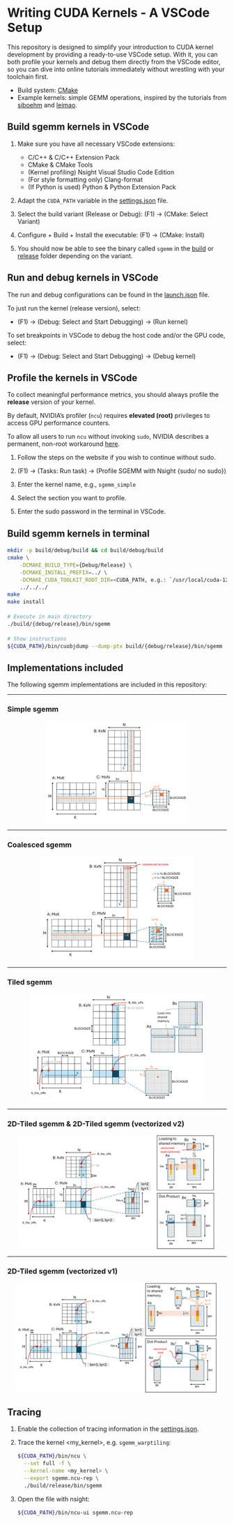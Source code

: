 # Writing CUDA Kernels - A VSCode Setup
This repository is designed to simplify your introduction to CUDA kernel development by providing a ready-to-use VSCode setup. With it, you can both profile your kernels and debug them directly from the VSCode editor, so you can dive into online tutorials immediately without wrestling with your toolchain first.
- Build system: [CMake](CMakeLists.txt)
- Example kernels: simple GEMM operations, inspired by the tutorials from [siboehm](https://siboehm.com/articles/22/CUDA-MMM) and [leimao](https://leimao.github.io/article/CUDA-Matrix-Multiplication-Optimization/).


## Build sgemm kernels in VSCode

1. Make sure you have all necessary VSCode extensions: 
    - C/C++ & C/C++ Extension Pack
    - CMake & CMake Tools
    - (Kernel profiling) Nsight Visual Studio Code Edition
    - (For style formatting only) Clang-format
    - (If Python is used) Python & Python Extension Pack

1. Adapt the `CUDA_PATH` variable in the [settings.json](.vscode/settings.json) file.

1. Select the build variant (Release or Debug): (F1) -> (CMake: Select Variant)

1. Configure + Build + Install the executable: (F1) -> (CMake: Install)

1. You should now be able to see the binary called `sgemm` in the [build](build/debug/bin/sgemm) or [release](build/release/bin/sgemm) folder depending on the variant.


## Run and debug kernels in VSCode
The run and debug configurations can be found in the [launch.json](.vscode/launch.json) file.

To just run the kernel (release version), select:

- (F1) -> (Debug: Select and Start Debugging) -> (Run kernel)

To set breakpoints in VSCode to debug the host code and/or the GPU code, select:

- (F1) -> (Debug: Select and Start Debugging) -> (Debug kernel)


## Profile the kernels in VSCode
To collect meaningful performance metrics, you should always profile the **release** version of your kernel.

By default, NVIDIA’s profiler (`ncu`) requires **elevated (root)** privileges to access GPU performance counters.

To allow all users to run `ncu` without invoking `sudo`, NVIDIA describes a permanent, non-root workaround
[here](https://developer.nvidia.com/nvidia-development-tools-solutions-err_nvgpuctrperm-permission-issue-performance-counters).

1. Follow the steps on the website if you wish to continue without sudo.

1. (F1) -> (Tasks: Run task) -> (Profile SGEMM with Nsight {sudo/ no sudo})

1. Enter the kernel name, e.g., `sgemm_simple`

1. Select the section you want to profile.

1. Enter the sudo password in the terminal in VSCode.


## Build sgemm kernels in terminal
```bash
mkdir -p build/debug/build && cd build/debug/build
cmake \
    -DCMAKE_BUILD_TYPE={Debug/Release} \
    -DCMAKE_INSTALL_PREFIX=../ \
    -DCMAKE_CUDA_TOOLKIT_ROOT_DIR=<CUDA_PATH, e.g.: `/usr/local/cuda-12.4`> \
    ../../../
make
make install

# Execute in main directory
./build/{debug/release}/bin/sgemm

# Show instructions
${CUDA_PATH}/bin/cuobjdump --dump-ptx build/{debug/release}/bin/sgemm
```

## Implementations included
The following sgemm implementations are included in this repository:
____
### Simple sgemm
<p align="center">
  <img src="docs/figures/simple_sgemm.png" width="65%"/>
</p>

____
### Coalesced sgemm
<p align="center">
  <img src="docs/figures/coalesced_sgemm.png" width="70%"/>
</p>

____
### Tiled sgemm
<p align="center">
  <img src="docs/figures/tiled_sgemm.png" width="80%"/>
</p>

____
### 2D-Tiled sgemm & 2D-Tiled sgemm (vectorized v2)
<p align="center">
  <img src="docs/figures/tiled_2d+vectorized2_sgemm.png" width="90%"/>
</p>

____
### 2D-Tiled sgemm (vectorized v1)
<p align="center">
  <img src="docs/figures/tiled_2d_vectorized1_sgemm.png" width="92%"/>
</p>


## Tracing

1. Enable the collection of tracing information in the [settings.json](.vscode/settings.json).

1. Trace the kernel <my_kernel>, e.g. `sgemm_warptiling`:
    ```bash
    ${CUDA_PATH}/bin/ncu \
      --set full -f \
      --kernel-name <my_kernel> \
      --export sgemm.ncu-rep \
      ./build/release/bin/sgemm
    ```

1. Open the file with nsight:
    ```bash
    ${CUDA_PATH}/bin/ncu-ui sgemm.ncu-rep
    ```
